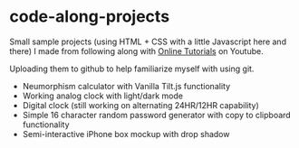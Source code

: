 # code-along-projects

Small sample projects (using HTML + CSS with a little Javascript here and there) I made from following along with [Online Tutorials](https://www.youtube.com/channel/UCbwXnUipZsLfUckBPsC7Jog) on Youtube.

Uploading them to github to help familiarize myself with using git.

- Neumorphism calculator with Vanilla Tilt.js functionality
- Working analog clock with light/dark mode
- Digital clock (still working on alternating 24HR/12HR capability)
- Simple 16 character random password generator with copy to clipboard functionality
- Semi-interactive iPhone box mockup with drop shadow
